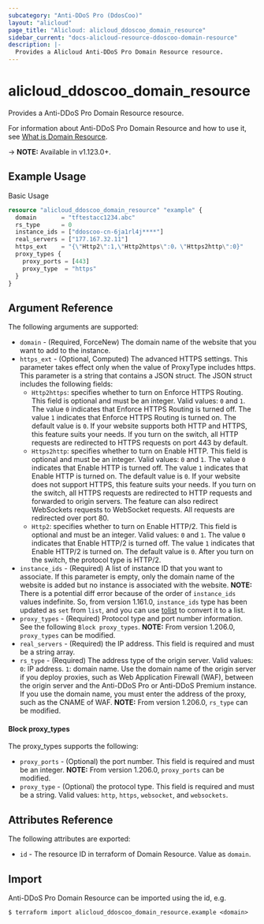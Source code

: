 ```yaml
---
subcategory: "Anti-DDoS Pro (DdosCoo)"
layout: "alicloud"
page_title: "Alicloud: alicloud_ddoscoo_domain_resource"
sidebar_current: "docs-alicloud-resource-ddoscoo-domain-resource"
description: |-
  Provides a Alicloud Anti-DDoS Pro Domain Resource resource.
---
```


# alicloud\_ddoscoo\_domain\_resource

Provides a Anti-DDoS Pro Domain Resource resource.

For information about Anti-DDoS Pro Domain Resource and how to use it, see [What is Domain Resource](https://www.alibabacloud.com/help/en/doc-detail/157463.htm).

-> **NOTE:** Available in v1.123.0+.

## Example Usage

Basic Usage

```terraform
resource "alicloud_ddoscoo_domain_resource" "example" {
  domain       = "tftestacc1234.abc"
  rs_type      = 0
  instance_ids = ["ddoscoo-cn-6ja1rl4j****"]
  real_servers = ["177.167.32.11"]
  https_ext    = "{\"Http2\":1,\"Http2https\":0，\"Https2http\":0}"
  proxy_types {
    proxy_ports = [443]
    proxy_type  = "https"
  }
}

```

## Argument Reference

The following arguments are supported:

* `domain` - (Required, ForceNew) The domain name of the website that you want to add to the instance.
* `https_ext` - (Optional, Computed) The advanced HTTPS settings. This parameter takes effect only when the value of ProxyType includes https. This parameter is a string that contains a JSON struct. The JSON struct includes the following fields:
    - `Http2https`: specifies whether to turn on Enforce HTTPS Routing. This field is optional and must be an integer. Valid values: `0` and `1`. The value `0` indicates that Enforce HTTPS Routing is turned off. The value `1` indicates that Enforce HTTPS Routing is turned on. The default value is `0`. If your website supports both HTTP and HTTPS, this feature suits your needs. If you turn on the switch, all HTTP requests are redirected to HTTPS requests on port 443 by default.
    - `Https2http`: specifies whether to turn on Enable HTTP. This field is optional and must be an integer. Valid values: `0` and `1`. The value `0` indicates that Enable HTTP is turned off. The value `1` indicates that Enable HTTP is turned on. The default value is `0`. If your website does not support HTTPS, this feature suits your needs. If you turn on the switch, all HTTPS requests are redirected to HTTP requests and forwarded to origin servers. The feature can also redirect WebSockets requests to WebSocket requests. All requests are redirected over port 80.
    - `Http2`: specifies whether to turn on Enable HTTP/2. This field is optional and must be an integer. Valid values: `0` and `1`. The value `0` indicates that Enable HTTP/2 is turned off. The value `1` indicates that Enable HTTP/2 is turned on. The default value is `0`. After you turn on the switch, the protocol type is HTTP/2.
* `instance_ids` - (Required) A list of instance ID that you want to associate. If this parameter is empty, only the domain name of the website is added but no instance is associated with the website.
  **NOTE:** There is a potential diff error because of the order of `instance_ids` values indefinite. 
  So, from version 1.161.0, `instance_ids` type has been updated as `set` from `list`, 
  and you can use [tolist](https://www.terraform.io/language/functions/tolist) to convert it to a list.
* `proxy_types` - (Required) Protocol type and port number information. See the following `Block proxy_types`. **NOTE:** From version 1.206.0, `proxy_types` can be modified.
* `real_servers` - (Required) the IP address. This field is required and must be a string array.
* `rs_type` - (Required) The address type of the origin server. Valid values: `0`: IP address. `1`: domain name. Use the domain name of the origin server if you deploy proxies, such as Web Application Firewall (WAF), between the origin server and the Anti-DDoS Pro or Anti-DDoS Premium instance. If you use the domain name, you must enter the address of the proxy, such as the CNAME of WAF. **NOTE:** From version 1.206.0, `rs_type` can be modified.

#### Block proxy_types

The proxy_types supports the following: 

* `proxy_ports` - (Optional) the port number. This field is required and must be an integer. **NOTE:** From version 1.206.0, `proxy_ports` can be modified.
* `proxy_type` - (Optional) the protocol type. This field is required and must be a string. Valid values: `http`, `https`, `websocket`, and `websockets`.

## Attributes Reference

The following attributes are exported:

* `id` - The resource ID in terraform of Domain Resource. Value as `domain`.

## Import

Anti-DDoS Pro Domain Resource can be imported using the id, e.g.

```shell
$ terraform import alicloud_ddoscoo_domain_resource.example <domain>
```
